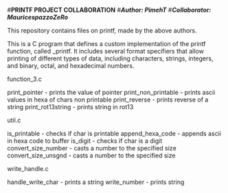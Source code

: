 #**PRINTF PROJECT COLLABORATION**
#***Author: PimehT***
#***Collaborator: MauricespazzoZeRo***

This repository contains files on printf, made by the above authors.

This is a C program that defines a custom implementation of the printf function, called _printf. It includes several format specifiers that allow printing of different types of data, including characters, strings, integers, and binary, octal, and hexadecimal numbers.

function_3.c

print_pointer - prints the value of pointer
print_non_printable - prints ascii values in hexa of chars non printable
print_reverse - prints reverse of a string
print_rot13string - prints string in rot13

util.c

is_printable - checks if char is printable
append_hexa_code - appends ascii in hexa code to buffer
is_digit - checks if char is a digit
convert_size_number - casts a number to the specified size
convert_size_unsgnd - casts a number to the specified size

write_handle.c

handle_write_char - prints a string
write_number - prints string
